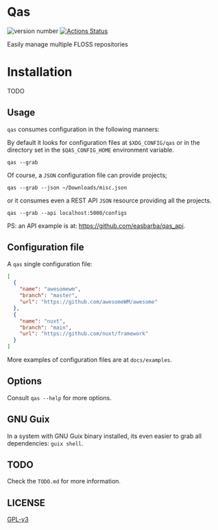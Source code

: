 # Qas

![version number](https://img.shields.io/badge/version-0.1.0-blue.svg)
[![Actions Status](https://github.com/easbarba/qas_rs/workflows/ci/badge.svg)](https://github.com/easbarba/qas/actions)

Easily manage multiple FLOSS repositories

# Installation

TODO

## Usage

`qas` consumes configuration in the following manners:

By default it looks for configuration files at `$XDG_CONFIG/qas` or in the
directory set in the `$QAS_CONFIG_HOME` environment variable.

```shell
qas --grab
```

Of course, a `JSON` configuration file can provide projects;

```shell
qas --grab --json ~/Downloads/misc.json
```

or it consumes even a REST API `JSON` resource providing all the projects.

```shell
qas --grab --api localhost:5000/configs
```

PS: an API example is at: https://github.com/easbarba/qas_api.

## Configuration file

A `qas` single configuration file:

```json
[
  {
    "name": "awesomewm",
    "branch": "master",
    "url": "https://github.com/awesomeWM/awesome"
  },
  {
    "name": "nuxt",
    "branch": "main",
    "url": "https://github.com/nuxt/framework"
  }
]
```

More examples of configuration files are at `docs/examples`.

## Options

Consult `qas --help` for more options.

## GNU Guix

In a system with GNU Guix binary installed, its even easier to grab all
dependencies: `guix shell`.

## TODO

Check the `TODO.md` for more information.

## LICENSE

[GPL-v3](https://www.gnu.org/licenses/gpl-3.0.en.html)
